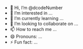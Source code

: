 - 👋 Hi, I’m @dcodeNumber
- 👀 I’m interested in ...
- 🌱 I’m currently learning ...
- 💞️ I’m looking to collaborate on ...
- 📫 How to reach me ...
- 😄 Pronouns: ...
- ⚡ Fun fact: ...

<!---
dcodeNumber/dcodeNumber is a ✨ special ✨ repository because its `README.md` (this file) appears on your GitHub profile.
You can click the Preview link to take a look at your changes.
--->
